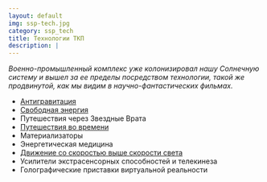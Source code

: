 ```yaml
---
layout: default
img: ssp-tech.jpg
category: ssp_tech
title: Технологии ТКП
description: |
---
```


*Военно-промышленный комплекс уже колонизировал нашу Солнечную систему и вышел за ее пределы посредством технологии, такой же продвинутой, как мы видим в научно-фантастических фильмах.*

* [Антигравитация](https://ru.wikipedia.org/wiki/%D0%90%D0%BD%D1%82%D0%B8%D0%B3%D1%80%D0%B0%D0%B2%D0%B8%D1%82%D0%B0%D1%86%D0%B8%D1%8F)
* [Свободная энергия](http://www.free-energy-info.co.uk/)
* Путешествия через Звездные Врата
* [Путешествия во времени](https://ru.wikipedia.org/wiki/%D0%9F%D1%83%D1%82%D0%B5%D1%88%D0%B5%D1%81%D1%82%D0%B2%D0%B8%D0%B5_%D0%B2%D0%BE_%D0%B2%D1%80%D0%B5%D0%BC%D0%B5%D0%BD%D0%B8)
* Материализаторы
* Энергетическая медицина
* [Движение со скоростью выше скорости света](https://ru.wikipedia.org/wiki/%D0%A1%D0%B2%D0%B5%D1%80%D1%85%D1%81%D0%B2%D0%B5%D1%82%D0%BE%D0%B2%D0%BE%D0%B5_%D0%B4%D0%B2%D0%B8%D0%B6%D0%B5%D0%BD%D0%B8%D0%B5)
* Усилители экстрасенсорных способностей и телекинеза
* Голографические приставки виртуальной реальности
